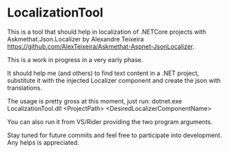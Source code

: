 # LocalizationTool
This is a tool that should help in localization of .NETCore projects with Askmethat.Json.Localizer by Alexandre Teixeira https://github.com/AlexTeixeira/Askmethat-Aspnet-JsonLocalizer.

This is a work in progress in a very early phase.

It should help me (and others) to find text content in a .NET project, substitute it with the injected Localizer component and create the json with translations.

The usage is pretty gross at this moment, just run: 
dotnet.exe LocalizationTool.dll \<ProjectPath\> \<DesiredLocalizerComponentName\>

You can also run it from VS/Rider providing the two program arguments.

Stay tuned for future commits and feel free to participate into development. Any helps is appreciated.
